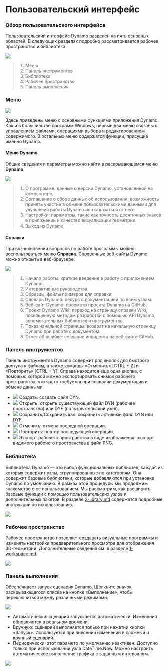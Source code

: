 # Пользовательский интерфейс

### Обзор пользовательского интерфейса

Пользовательский интерфейс Dynamo разделен на пять основных областей. В следующих разделах подробно рассматривается рабочее пространство и библиотека.

![](<images/user interface - ui.jpg>)

> 1. Меню
> 2. Панель инструментов
> 3. Библиотека
> 4. Рабочее пространство
> 5. Панель выполнения

### Меню

![](<images/user interface - menu.jpg>)

Здесь приведены меню с основными функциями приложения Dynamo. Как и в большинстве программ Windows, первые два меню связаны с управлением файлами, операциями выбора и редактированием содержимого. В остальных меню содержатся функции, присущие именно Dynamo.

#### Меню Dynamo

Общие сведения и параметры можно найти в раскрывающемся меню **Dynamo**.

![](<images/user interface - dynamo menu.jpg>)

> 1. О программе: данные о версии Dynamo, установленной на компьютере.
> 2. Соглашение о сборе данных об использовании: возможность принять участие в обмене пользовательскими данными для улучшения работы Dynamo или отказаться от него.
> 3. Настройки: параметры, такие как точность десятичных знаков в приложении и качество визуализации геометрии.
> 4. Выход из Dynamo

#### Справка

При возникновении вопросов по работе программы можно воспользоваться меню **Справка**. Справочные веб-сайты Dynamo можно открыть в веб-браузере.

![](<images/user interface - help menu.jpg>)

> 1. Начало работы: краткое введение в работу с приложением Dynamo.
> 2. Интерактивные руководства.
> 3. Образцы: файлы примеров для справки.
> 4. Словарь Dynamo: ресурс с документацией по всем узлам.
> 5. Веб-сайт Dynamo: просмотр проекта Dynamo на GitHub.
> 6. Проект Dynamo Wiki: переход на страницу справки Wiki, посвященную методам разработки с помощью API Dynamo, вспомогательных библиотек и инструментов.
> 7. Показ начальной страницы: возврат на начальную страницу Dynamo при работе с документом.
> 8. Отчет об ошибке: создание инцидента на веб-сайте GitHub.

### Панель инструментов

Панель инструментов Dynamo содержит ряд кнопок для быстрого доступа к файлам, а также команды «Отменить» \[CTRL + Z] и «Повторить» \[CTRL + Y]. Справа находится еще одна кнопка, с помощью которой можно экспортировать снимок рабочего пространства, что часто требуется при создании документации и обмене данными.

* ![](<images/user interface - new file.jpg>) Создать: создать файл DYN.
* ![](<images/user interface - open (1).jpg>) Открыть: открыть существующий файл DYN (рабочее пространство) или DYF (пользовательский узел).
* ![](<images/user interface - save.jpg>) Сохранить/Сохранить как: сохранить активный файл DYN или DYF.
* ![](<images/user interface - undo.jpg>) Отменить: отмена последней операции.
* ![](<images/user interface - redo.jpg>) Повторить: повтор последующей операции.
* ![](<images/user interface - screenshot.jpg>) Экспорт рабочего пространства в виде изображения: экспорт видимого рабочего пространства в файл PNG.

### Библиотека

Библиотека Dynamo — это набор функциональных библиотек, каждая из которых содержит узлы, сгруппированные по категориям. Она содержит базовые библиотеки, которые добавляются при установке Dynamo по умолчанию. В рамках этой процедуры мы продолжим знакомство с ее использованием. Мы рассмотрим, как расширить базовые функции с помощью пользовательских узлов и дополнительных пакетов. В разделе [2-library.md](2-library.md "mention") содержатся подробные инструкции по использованию.

![](<images/user interface - library.jpg>)

### Рабочее пространство

Рабочее пространство позволяет создавать визуальные программы и изменять настройки предварительного просмотра для отображения 3D-геометрии. Дополнительные сведения см. в разделе [1-workspace.md](1-workspace.md "mention").

![](<images/user interface - workspace.gif>)

### Панель выполнения

Обеспечивает запуск сценария Dynamo. Щелкните значок раскрывающегося списка на кнопке «Выполнение», чтобы переключиться между различными режимами.

![](<images/user interface - execution bar.gif>)

* Автоматически: сценарий запускается автоматически. Изменения обновляются в реальном времени.
* Вручную: сценарий выполняется только при нажатии кнопки «Запуск». Используется при внесении изменений в сложный и крупный сценарий.
* Периодически: этот параметр по умолчанию неактивен. Доступно только при использовании узла DateTime.Now. Можно настроить автоматическое выполнение графика с заданным интервалом.

![](<images/user interface - execution bar DateTime node.jpg>)
